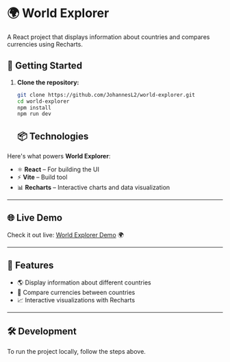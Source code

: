 # 🌍 World Explorer

A React project that displays information about countries and compares currencies using Recharts.

## 🚀 Getting Started

1. **Clone the repository:**

   ```bash
   git clone https://github.com/JohannesL2/world-explorer.git
   cd world-explorer
   npm install
   npm run dev
   ```

   ## 📦 Technologies
Here's what powers **World Explorer**:

- ⚛️ **React** – For building the UI  
- ⚡ **Vite** – Build tool  
- 📊 **Recharts** – Interactive charts and data visualization  
---

## 🌐 Live Demo
Check it out live: [World Explorer Demo](https://world-explorer-johannesl2.netlify.app) 🌍  

---

## 🧪 Features
- 🌎 Display information about different countries  
- 💱 Compare currencies between countries  
- 📈 Interactive visualizations with Recharts  

---

## 🛠️ Development
To run the project locally, follow the steps above.

